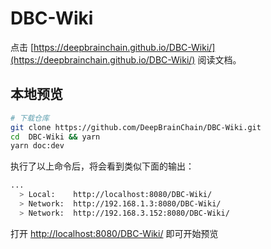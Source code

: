 # DBC-Wiki

点击 [https://deepbrainchain.github.io/DBC-Wiki/](https://deepbrainchain.github.io/DBC-Wiki/) 阅读文档。

## 本地预览

```sh
# 下载仓库
git clone https://github.com/DeepBrainChain/DBC-Wiki.git
cd  DBC-Wiki && yarn
yarn doc:dev
```

执行了以上命令后，将会看到类似下面的输出：

```sh
...
  > Local:    http://localhost:8080/DBC-Wiki/
  > Network:  http://192.168.1.3:8080/DBC-Wiki/
  > Network:  http://192.168.3.152:8080/DBC-Wiki/
```

打开 [http://localhost:8080/DBC-Wiki/](http://localhost:8080/DBC-Wiki/) 即可开始预览
